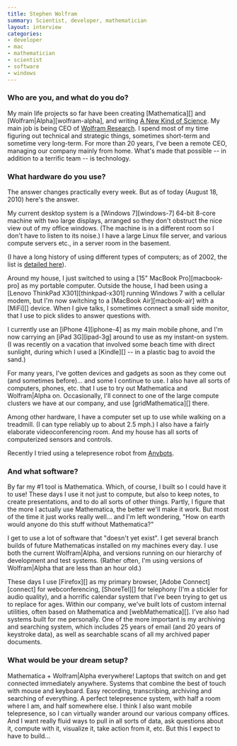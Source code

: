 ```yaml
---
title: Stephen Wolfram
summary: Scientist, developer, mathematician
layout: interview
categories:
- developer
- mac
- mathematician
- scientist
- software
- windows
---
```


### Who are you, and what do you do?

My main life projects so far have been creating [Mathematica][] and [Wolfram\|Alpha][wolfram-alpha], and writing [A New Kind of Science](http://www.wolframscience.com/ "The website for Stephen's book."). My main job is being CEO of [Wolfram Research](http://www.wolfram.com/ "The Wolfram Research site."). I spend most of my time figuring out technical and strategic things, sometimes short-term and sometime very long-term. For more than 20 years, I've been a remote CEO, managing our company mainly from home. What's made that possible -- in addition to a terrific team -- is technology.

### What hardware do you use?

The answer changes practically every week. But as of today (August 18, 2010) here's the answer.

My current desktop system is a [Windows 7][windows-7] 64-bit 8-core machine with two large displays, arranged so they don't obstruct the nice view out of my office windows. (The machine is in a different room so I don't have to listen to its noise.) I have a large Linux file server, and various compute servers etc., in a server room in the basement.

(I have a long history of using different types of computers; as of 2002, the list is [detailed here](http://www.wolframscience.com/nksonline/page-854b-text "A page listing the computers Stephen has used.")).

Around my house, I just switched to using a [15" MacBook Pro][macbook-pro] as my portable computer. Outside the house, I had been using a [Lenovo ThinkPad X301][thinkpad-x301] running Windows 7 with a cellular modem, but I'm now switching to a [MacBook Air][macbook-air] with a [MiFi][] device. When I give talks, I sometimes connect a small side monitor, that I use to pick slides to answer questions with.

I currently use an [iPhone 4][iphone-4] as my main mobile phone, and I'm now carrying an [iPad 3G][ipad-3g] around to use as my instant-on system. (I was recently on a vacation that involved some beach time with direct sunlight, during which I used a [Kindle][] -- in a plastic bag to avoid the sand.)

For many years, I've gotten devices and gadgets as soon as they come out (and sometimes before)... and some I continue to use. I also have all sorts of computers, phones, etc. that I use to try out Mathematica and Wolfram\|Alpha on. Occasionally, I'll connect to one of the large compute clusters we have at our company, and use [gridMathematica][] there.

Among other hardware, I have a computer set up to use while walking on a treadmill. (I can type reliably up to about 2.5 mph.) I also have a fairly elaborate videoconferencing room. And my house has all sorts of computerized sensors and controls.

Recently I tried using a telepresence robot from [Anybots](http://anybots.com/ "A telepresence robot.").

### And what software?

By far my #1 tool is Mathematica. Which, of course, I built so I could have it to use! These days I use it not just to compute, but also to keep notes, to create presentations, and to do all sorts of other things. Partly, I figure that the more I actually use Mathematica, the better we'll make it work. But most of the time it just works really well... and I'm left wondering, "How on earth would anyone do this stuff without Mathematica?"

I get to use a lot of software that "doesn't yet exist". I get several branch builds of future Mathematicas installed on my machines every day. I use both the current Wolfram\|Alpha, and versions running on our hierarchy of development and test systems. (Rather often, I'm using versions of Wolfram\|Alpha that are less than an hour old.)

These days I use [Firefox][] as my primary browser, [Adobe Connect][connect] for webconferencing, [ShoreTel][] for telephony (I'm a stickler for audio quality), and a horrific calendar system that I've been trying to get us to replace for ages. Within our company, we've built lots of custom internal utilities, often based on Mathematica and [webMathematica][]. I've also had systems built for me personally. One of the more important is my archiving and searching system, which includes 25 years of email (and 20 years of keystroke data), as well as searchable scans of all my archived paper documents.

### What would be your dream setup?

Mathematica + Wolfram\|Alpha everywhere! Laptops that switch on and get connected immediately anywhere. Systems that combine the best of touch with mouse and keyboard. Easy recording, transcribing, archiving and searching of everything. A perfect telepresence system, with half a room where I am, and half somewhere else. I think I also want mobile telepresence, so I can virtually wander around our various company offices. And I want really fluid ways to pull in all sorts of data, ask questions about it, compute with it, visualize it, take action from it, etc. But this I expect to have to build...